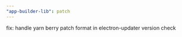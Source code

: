 ```yaml
---
"app-builder-lib": patch
---
```


fix: handle yarn berry patch format in electron-updater version check

